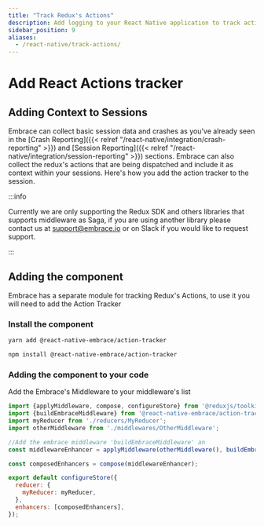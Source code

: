 ```yaml
---
title: "Track Redux's Actions"
description: Add logging to your React Native application to track actions dispatched using the Embrace SDK
sidebar_position: 9
aliases:
  - /react-native/track-actions/
---
```


# Add React Actions tracker

## Adding Context to Sessions

Embrace can collect basic session data and crashes as you've already seen in the [Crash Reporting]({{< relref "/react-native/integration/crash-reporting" >}}) and [Session Reporting]({{< relref "/react-native/integration/session-reporting" >}}) sections.
Embrace can also collect the redux's actions that are being dispatched and include it as context within your sessions.
Here's how you add the action tracker to the session.

:::info

Currently we are only supporting the Redux SDK and others libraries that supports middleware as Saga, if you are using another library please contact us at <support@embrace.io> or on Slack if you would like to request support.

:::

## Adding the component

Embrace has a separate module for tracking Redux's Actions, to use it you will need to add the Action Tracker

### Install the component

```sh
yarn add @react-native-embrace/action-tracker
```

```sh
npm install @react-native-embrace/action-tracker
```

### Adding the component to your code

Add the Embrace's Middleware to your middleware's list

```javascript
import {applyMiddleware, compose, configureStore} from '@reduxjs/toolkit';
import {buildEmbraceMiddleware} from '@react-native-embrace/action-tracker';
import myReducer from './reducers/MyReducer';
import otherMiddleware from './middlewares/OtherMiddleware';

//Add the embrace middleware 'buildEmbraceMiddleware' an
const middlewareEnhancer = applyMiddleware(otherMiddleware(), buildEmbraceMiddleware());

const composedEnhancers = compose(middlewareEnhancer);

export default configureStore({
  reducer: {
    myReducer: myReducer,
  },
  enhancers: [composedEnhancers],
});
```